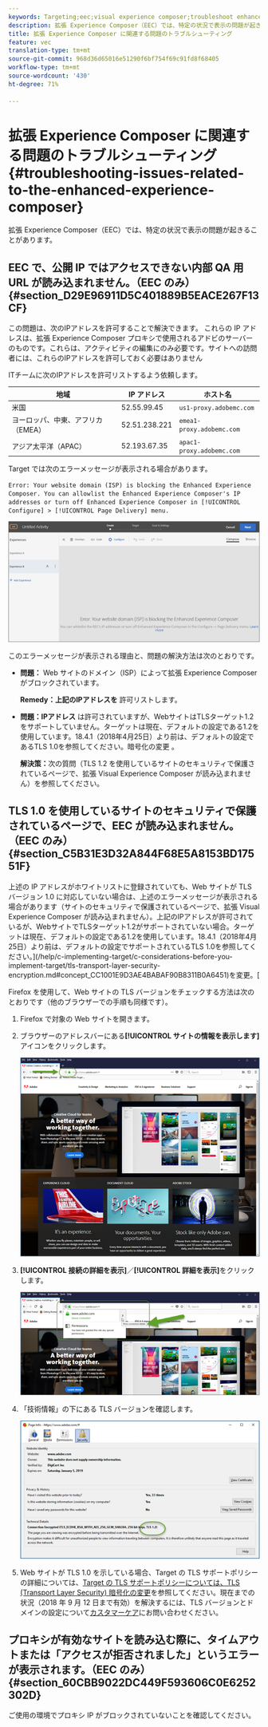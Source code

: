 ```yaml
---
keywords: Targeting;eec;visual experience composer;troubleshoot enhanced experience composer;troubleshooting
description: 拡張 Experience Composer（EEC）では、特定の状況で表示の問題が起きることがあります。
title: 拡張 Experience Composer に関連する問題のトラブルシューティング
feature: vec
translation-type: tm+mt
source-git-commit: 968d36d65016e51290f6bf754f69c91fd8f68405
workflow-type: tm+mt
source-wordcount: '430'
ht-degree: 71%

---
```



# 拡張 Experience Composer に関連する問題のトラブルシューティング{#troubleshooting-issues-related-to-the-enhanced-experience-composer}

拡張 Experience Composer（EEC）では、特定の状況で表示の問題が起きることがあります。

## EEC で、公開 IP ではアクセスできない内部 QA 用 URL が読み込まれません。（EEC のみ）{#section_D29E96911D5C401889B5EACE267F13CF}

この問題は、次のIPアドレスを許可することで解決できます。 これらの IP アドレスは、拡張 Experience Composer プロキシで使用されるアドビのサーバーのものです。これらは、アクティビティの編集にのみ必要です。サイトへの訪問者には、これらのIPアドレスを許可しておく必要はありません

ITチームに次のIPアドレスを許可リストするよう依頼します。

| 地域 | IP アドレス | ホスト名 |
|--- |--- |--- |
| 米国 | 52.55.99.45 | `us1-proxy.adobemc.com` |
| ヨーロッパ、中東、アフリカ（EMEA） | 52.51.238.221 | `emea1-proxy.adobemc.com` |
| アジア太平洋（APAC） | 52.193.67.35 | `apac1-proxy.adobemc.com` |

Target では次のエラーメッセージが表示される場合があります。

`Error: Your website domain (ISP) is blocking the Enhanced Experience Composer. You can allowlist the Enhanced Experience Composer's IP addresses or turn off Enhanced Experience Composer in [!UICONTROL Configure] > [!UICONTROL Page Delivery] menu.`

![](assets/EEC_error.png)

このエラーメッセージが表示される理由と、問題の解決方法は次のとおりです。

* **問題：** Web サイトのドメイン（ISP）によって拡張 Experience Composer がブロックされています。

   **Remedy：上記のIPアドレスを** 許可リストします。

* **問題：IPアドレス** は許可されていますが、WebサイトはTLSターゲット1.2をサポートしていません。ターゲットは現在、デフォルトの設定である1.2を使用しています。18.4.1（2018年4月25日）より前は、デフォルトの設定であるTLS 1.0を参照してください。暗号化の変更 [](/help/c-implementing-target/c-considerations-before-you-implement-target/tls-transport-layer-security-encryption.md#concept_CC1001E9D3AE4BABAF90B8311B0A6451)。

   **解決策：**&#x200B;次の質問（TLS 1.2 を使用しているサイトのセキュリティで保護されているページで、拡張 Visual Experience Composer が読み込まれません）を参照してください。

## TLS 1.0 を使用しているサイトのセキュリティで保護されているページで、EEC が読み込まれません。（EEC のみ）{#section_C5B31E3D32A844F68E5A8153BD17551F}

上述の IP アドレスがホワイトリストに登録されていても、Web サイトが TLS バージョン 1.0 に対応していない場合は、上述のエラーメッセージが表示される場合があります（サイトのセキュリティで保護されているページで、拡張 Visual Experience Composer が読み込まれません）。上記のIPアドレスが許可されているが、WebサイトでTLSターゲット1.2がサポートされていない場合。ターゲットは現在、デフォルトの設定である1.2を使用しています。18.4.1（2018年4月25日）より前は、デフォルトの設定でサポートされているTLS 1.0を参照してください。](/help/c-implementing-target/c-considerations-before-you-implement-target/tls-transport-layer-security-encryption.md#concept_CC1001E9D3AE4BABAF90B8311B0A6451)を変更。[

Firefox を使用して、Web サイトの TLS バージョンをチェックする方法は次のとおりです（他のブラウザーでの手順も同様です）。

1. Firefox で対象の Web サイトを開きます。
1. ブラウザーのアドレスバーにある&#x200B;**[!UICONTROL サイトの情報を表示します]**&#x200B;アイコンをクリックします。

   ![](assets/firefox_more_info.png)

1. **[!UICONTROL 接続の詳細を表示]**／**[!UICONTROL 詳細を表示]**&#x200B;をクリックします。

   ![](assets/firefox_more_info_2.png)

1. 「技術情報」の下にある TLS バージョンを確認します。

   ![](assets/firefox_more_info_3.png)

1. Web サイトが TLS 1.0 を示している場合、Target の TLS サポートポリシーの詳細については、[Target の TLS サポートポリシーについては、TLS (Transport Layer Security) 暗号化の変更](/help/c-implementing-target/c-considerations-before-you-implement-target/tls-transport-layer-security-encryption.md#concept_CC1001E9D3AE4BABAF90B8311B0A6451)を参照してください。現在までの状況（2018 年 9 月 12 日まで有効）を解決するには、TLS バージョンとドメインの設定について[カスタマーケア](/help/cmp-resources-and-contact-information.md#reference_ACA3391A00EF467B87930A450050077C)にお問い合わせください。

## プロキシが有効なサイトを読み込む際に、タイムアウトまたは「アクセスが拒否されました」というエラーが表示されます。（EEC のみ）{#section_60CBB9022DC449F593606C0E6252302D}

ご使用の環境でプロキシ IP がブロックされていないことを確認してください。
